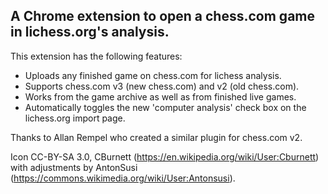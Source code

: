 ## A Chrome extension to open a chess.com game in lichess.org's analysis. ##

 This extension has the following features:

* Uploads any finished game on chess.com for lichess analysis. 
* Supports chess.com v3 (new chess.com) and v2 (old chess.com).
* Works from the game archive as well as from finished live games.
* Automatically toggles the new 'computer analysis' check box on the lichess.org import page.

Thanks to Allan Rempel who created a similar plugin for chess.com v2.

Icon CC-BY-SA 3.0, CBurnett (https://en.wikipedia.org/wiki/User:Cburnett) 
with adjustments by AntonSusi (https://commons.wikimedia.org/wiki/User:Antonsusi).